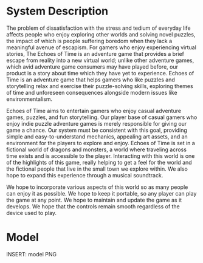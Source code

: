 # System Description
The problem of dissatisfaction with the stress and tedium of everyday life affects people who enjoy exploring other worlds and solving novel puzzles, the impact of which is people suffering boredom when they lack a meaningful avenue of escapism.
For gamers who enjoy experiencing virtual stories, The Echoes of Time is an adventure game that provides a brief escape from reality into a new virtual world; unlike other adventure games, which avid adventure game consumers may have played before, our product is a story about time which they have yet to experience.
Echoes of Time is an adventure game that helps gamers who like puzzles and storytelling relax and exercise their puzzle-solving skills, exploring themes of time and unforeseen consequences alongside modern issues like environmentalism.

Echoes of Time aims to entertain gamers who enjoy casual adventure games, puzzles, and fun storytelling. Our player base of casual gamers who enjoy indie puzzle adventure games is merely responsible for giving our game a chance. Our system must be consistent with this goal, providing simple and easy-to-understand mechanics, appealing art assets, and an environment for the players to explore and enjoy. Echoes of Time is set in a fictional world of dragons and monsters, a world where traveling across time exists and is accessible to the player. Interacting with this world is one of the highlights of this game, really helping to get a feel for the world and the fictional people that live in the small town we explore within. We also hope to expand this experience through a musical soundtrack. 

We hope to incorporate various aspects of this world so as many people can enjoy it as possible. We hope to keep it portable, so any player can play the game at any point. We hope to maintain and update the game as it develops. We hope that the controls remain smooth regardless of the device used to play. 


# Model
INSERT: model PNG
